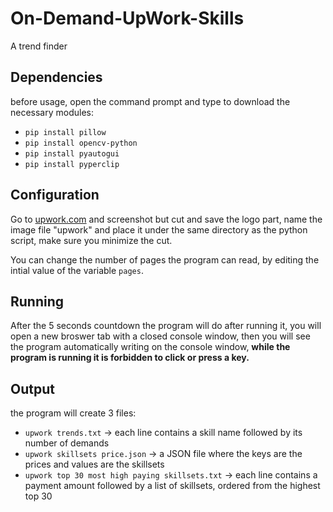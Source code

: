 # On-Demand-UpWork-Skills
A trend finder

## Dependencies
before usage, open the command prompt and type to download the necessary modules:
- `pip install pillow`
- `pip install opencv-python`
- `pip install pyautogui`
- `pip install pyperclip`

## Configuration
Go to [upwork.com](https://upwork.com) and screenshot but cut and save the logo part, name the image file "upwork" and place it under the same directory as the python script, make sure you minimize the cut.

You can change the number of pages the program can read, by editing the intial value of the variable `pages`.

## Running
After the 5 seconds countdown the program will do after running it, you will open a new broswer tab with a closed console window, then you will see the program automatically writing on the console window, **while the program is running it is forbidden to click or press a key.**

## Output
the program will create 3 files:
- `upwork trends.txt` -> each line contains a skill name followed by its number of demands
- `upwork skillsets price.json` -> a JSON file where the keys are the prices and values are the skillsets
- `upwork top 30 most high paying skillsets.txt` -> each line contains a payment amount followed by a list of skillsets, ordered from the highest top 30
